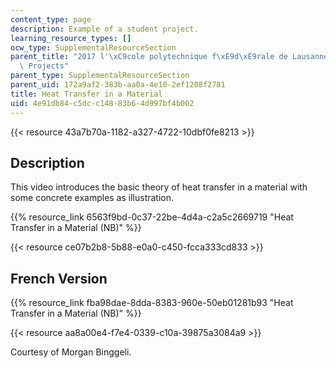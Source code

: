 ```yaml
---
content_type: page
description: Example of a student project.
learning_resource_types: []
ocw_type: SupplementalResourceSection
parent_title: "2017 l'\xC9cole polytechnique f\xE9d\xE9rale de Lausanne (EPFL) Student\
  \ Projects"
parent_type: SupplementalResourceSection
parent_uid: 172a9af2-383b-aa0a-4e10-2ef1208f2781
title: Heat Transfer in a Material
uid: 4e91db84-c5dc-c148-83b6-4d997bf4b002
---
```


{{< resource 43a7b70a-1182-a327-4722-10dbf0fe8213 >}}

Description
-----------

This video introduces the basic theory of heat transfer in a material with some concrete examples as illustration.

{{% resource_link 6563f9bd-0c37-22be-4d4a-c2a5c2669719 "Heat Transfer in a Material (NB)" %}}

{{< resource ce07b2b8-5b88-e0a0-c450-fcca333cd833 >}}

French Version
--------------

{{% resource_link fba98dae-8dda-8383-960e-50eb01281b93 "Heat Transfer in a Material (NB)" %}}

{{< resource aa8a00e4-f7e4-0339-c10a-39875a3084a9 >}}

Courtesy of Morgan Binggeli.